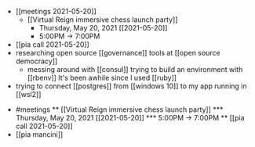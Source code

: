 - [[meetings 2021-05-20]]
	- [[Virtual Reign immersive chess launch party]]
		- Thursday, May 20, 2021 [[2021-05-20]]
		- 5:00PM → 7:00PM
- [[pia call 2021-05-20]]
- researching open source [[governance]] tools at [[open source democracy]]
	- messing around with [[consul]] trying to build an environment with [[rbenv]] It's been awhile since I used [[ruby]]
- trying to connect [[postgres]] from [[windows 10]] to my app running in [[wsl2]]
* #meetings
** [[Virtual Reign immersive chess launch party]]
*** Thursday, May 20, 2021 [[2021-05-20]]
*** 5:00PM → 7:00PM
** [[pia call 2021-05-20]]
* [[pia mancini]]